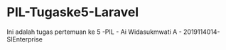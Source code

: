 # PIL-Tugaske5-Laravel
Ini adalah tugas pertemuan ke 5 -PIL - Ai Widasukmwati A - 2019114014- SIEnterprise
